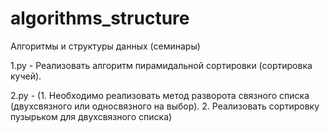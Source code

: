 # algorithms_structure
Алгоритмы и структуры данных (семинары)

1.py - Реализовать алгоритм пирамидальной сортировки (сортировка кучей).

2.py - (1. Необходимо реализовать метод разворота связного списка (двухсвязного или односвязного на выбор).
2. Реализовать сортировку пузырьком для двухсвязного списка)
